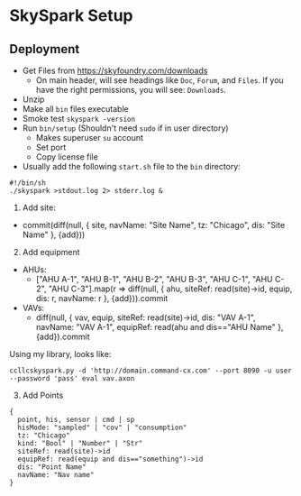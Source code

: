 # SkySpark Setup


## Deployment

- Get Files from <https://skyfoundry.com/downloads>
    - On main header, will see headings like `Doc`, `Forum`, and `Files`. If you have the right permissions, you will see: `Downloads`.
- Unzip
- Make all `bin` files executable
- Smoke test `skyspark -version`
- Run `bin/setup` (Shouldn't need `sudo` if in user directory)
    - Makes superuser `su` account
    - Set port
    - Copy license file
- Usually add the following `start.sh` file to the `bin` directory:

```
#!/bin/sh
./skyspark >stdout.log 2> stderr.log &
```


1. Add site:
  - commit(diff(null, { site, navName: "Site Name", tz: "Chicago", dis: "Site Name" }, {add}))

2. Add equipment
  - AHUs:
    - ["AHU A-1", "AHU B-1", "AHU B-2", "AHU B-3", "AHU C-1", "AHU C-2", "AHU C-3"].map(r => diff(null, { ahu, siteRef: read(site)->id, equip, dis: r, navName: r }, {add})).commit
  - VAVs:
    - diff(null, { vav, equip, siteRef: read(site)->id, dis: "VAV A-1", navName: "VAV A-1", equipRef: read(ahu and dis=="AHU Name" }, {add}).commit

Using my library, looks like:

```
ccllcskyspark.py -d 'http://domain.command-cx.com' --port 8090 -u user --password 'pass' eval vav.axon
```

3. Add Points

```
{
  point, his, sensor | cmd | sp
  hisMode: "sampled" | "cov" | "consumption"
  tz: "Chicago"
  kind: "Bool" | "Number" | "Str"
  siteRef: read(site)->id
  equipRef: read(equip and dis=="something")->id
  dis: "Point Name"
  navName: "Nav name"
}

```
